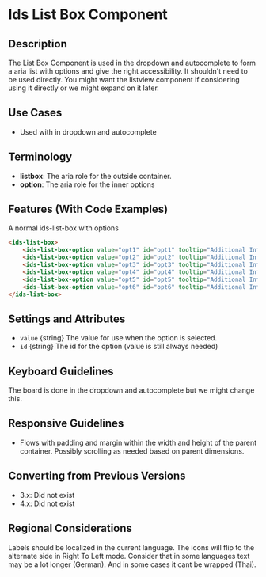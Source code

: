 # Ids List Box Component

## Description

The List Box Component is used in the dropdown and autocomplete to form a aria list with options and give the right accessibility. It shouldn't need to be used directly.
You might want the listview component if considering using it directly or we might expand on it later.

## Use Cases

- Used with in dropdown and autocomplete

## Terminology

- **listbox**: The aria role for the outside container.
- **option**: The aria role for the inner options

## Features (With Code Examples)

A normal ids-list-box with options

```html
<ids-list-box>
    <ids-list-box-option value="opt1" id="opt1" tooltip="Additional Info on Option One">Option One</ids-list-box-option>
    <ids-list-box-option value="opt2" id="opt2" tooltip="Additional Info on Option Two">Option Two</ids-list-box-option>
    <ids-list-box-option value="opt3" id="opt3" tooltip="Additional Info on Option Three">Option Three</ids-list-box-option>
    <ids-list-box-option value="opt4" id="opt4" tooltip="Additional Info on Option Four">Option Four</ids-list-box-option>
    <ids-list-box-option value="opt5" id="opt5" tooltip="Additional Info on Option Five">Option Five</ids-list-box-option>
    <ids-list-box-option value="opt6" id="opt6" tooltip="Additional Info on Option Six">Option Six</ids-list-box-option>
</ids-list-box>
```

## Settings and Attributes

- `value` {string} The value for use when the option is selected.
- `id` {string} The id for the option (value is still always needed)

## Keyboard Guidelines

The board is done in the dropdown and autocomplete but we might change this.

## Responsive Guidelines

- Flows with padding and margin within the width and height of the parent container. Possibly scrolling as needed based on parent dimensions.

## Converting from Previous Versions

- 3.x: Did not exist
- 4.x: Did not exist

## Regional Considerations

Labels should be localized in the current language. The icons will flip to the alternate side in Right To Left mode. Consider that in some languages text may be a lot longer (German). And in some cases it cant be wrapped (Thai).
